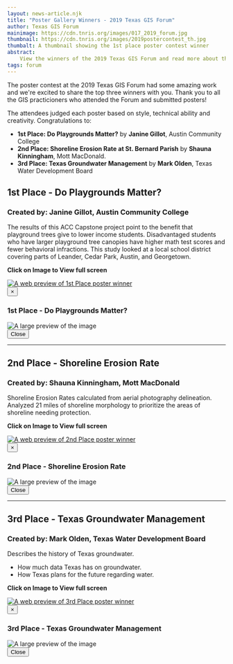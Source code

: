 ```yaml
---
layout: news-article.njk
title: "Poster Gallery Winners - 2019 Texas GIS Forum"
author: Texas GIS Forum
mainimage: https://cdn.tnris.org/images/017_2019_forum.jpg
thumbnail: https://cdn.tnris.org/images/2019postercontest_th.jpg
thumbalt: A thumbnail showing the 1st place poster contest winner
abstract:
    View the winners of the 2019 Texas GIS Forum and read more about their maps.
tags: forum
---
```


The poster contest at the 2019 Texas GIS Forum had some amazing work and we're excited to share the top three winners with you. Thank you to all the GIS practicioners who attended the Forum and submitted posters!

The attendees judged each poster based on style, technical ability and creativity. Congratulations to:

-   **1st Place: Do Playgrounds Matter?** by **Janine Gillot**, Austin Community College
-   **2nd Place: Shoreline Erosion Rate at St. Bernard Parish** by **Shauna Kinningham**, Mott MacDonald.
-   **3rd Place: Texas Groundwater Management** by **Mark Olden**, Texas Water Development Board

## 1st Place - Do Playgrounds Matter?

### Created by: Janine Gillot, Austin Community College

The results of this ACC Capstone project point to the benefit that playground trees give to lower income students. Disadvantaged students who have larger playground tree canopies have higher math test scores and fewer behavioral infractions. This study looked at a local school district covering parts of Leander, Cedar Park, Austin, and Georgetown.

<p class="text-center"><strong><i class="fa fa-zoom-in"></i> Click on Image to View full screen</strong></p>

<a href="#full-spot" data-toggle="modal">
<img class="img-fluid" src="https://cdn.tnris.org/images/1st_place_gillot.jpg" alt="A web preview of 1st Place poster winner" >
</a>

<div class="modal fade full-spot" id="full-spot" tabindex="-1" role="dialog" aria-labelledby="myModalLabel" aria-hidden="true">
  <div class="modal-dialog">
    <div class="modal-content">
      <div class="modal-header">
        <button type="button" class="close" data-dismiss="modal" aria-label="Close"><span aria-hidden="true">&times;</span></button>
        <h3 class="modal-title" id="myModalLabel">1st Place - Do Playgrounds Matter?</h3>
      </div>
      <div class="modal-body">
        <img class="media-object px-2 img-fluid mx-auto d-block" src="https://cdn.tnris.org/images/1st_place_gillot_full.jpg" alt="A large preview of the image">
      </div>
      <div class="modal-footer">
        <button type="button" class="btn btn-secondary" data-dismiss="modal">Close</button>
      </div>
    </div>
  </div>
</div>

* * *

## 2nd Place - Shoreline Erosion Rate

### Created by: Shauna Kinningham, Mott MacDonald

Shoreline Erosion Rates calculated from aerial photography delineation. Analyzed 21 miles of shoreline morphology to prioritize the areas of shoreline needing protection.

<p class="text-center"><strong><i class="fa fa-zoom-in"></i> Click on Image to View full screen</strong></p>

<a href="#full-spot-2" data-toggle="modal">
<img class="img-fluid" src="https://cdn.tnris.org/images/2nd_place_kinningham.jpg" alt="A web preview of 2nd Place poster winner" >
</a>

<div class="modal fade full-spot" id="full-spot-2" tabindex="-1" role="dialog" aria-labelledby="myModalLabel" aria-hidden="true">
  <div class="modal-dialog">
    <div class="modal-content">
      <div class="modal-header">
        <button type="button" class="close" data-dismiss="modal" aria-label="Close"><span aria-hidden="true">&times;</span></button>
        <h3 class="modal-title" id="myModalLabel">2nd Place - Shoreline Erosion Rate</h3>
      </div>
      <div class="modal-body">
        <img class="media-object px-2 img-fluid mx-auto d-block" src="https://cdn.tnris.org/images/2nd_place_kinningham_full.jpg" alt="A large preview of the image">
      </div>
      <div class="modal-footer">
        <button type="button" class="btn btn-secondary" data-dismiss="modal">Close</button>
      </div>
    </div>
  </div>
</div>

* * *

## 3rd Place - Texas Groundwater Management

### Created by: Mark Olden, Texas Water Development Board

Describes the history of Texas groundwater.

-   How much data Texas has on groundwater.
-   How Texas plans for the future regarding water.

<p class="text-center"><strong><i class="fa fa-zoom-in"></i> Click on Image to View full screen</strong></p>

<a href="#full-spot-3" data-toggle="modal">
<img class="img-fluid" src="https://cdn.tnris.org/images/3rd_place_olden.jpg" alt="A web preview of 3rd Place poster winner" >
</a>

<div class="modal fade full-spot" id="full-spot-3" tabindex="-1" role="dialog" aria-labelledby="myModalLabel" aria-hidden="true">
  <div class="modal-dialog">
    <div class="modal-content">
      <div class="modal-header">
        <button type="button" class="close" data-dismiss="modal" aria-label="Close"><span aria-hidden="true">&times;</span></button>
        <h3 class="modal-title" id="myModalLabel">3rd Place - Texas Groundwater Management</h3>
      </div>
      <div class="modal-body">
        <img class="media-object px-2 img-fluid mx-auto d-block" src="https://cdn.tnris.org/images/3rd_place_olden_full.jpg" alt="A large preview of the image">
      </div>
      <div class="modal-footer">
        <button type="button" class="btn btn-secondary" data-dismiss="modal">Close</button>
      </div>
    </div>
  </div>
</div>
